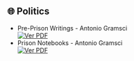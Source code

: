 ## 🌐 Politics

- Pre-Prison Writings - Antonio Gramsci <br> [![Ver PDF](https://img.shields.io/badge/Download-PDF-red?style=for-the-badge&logo=adobeacrobatreader)](https://drive.google.com/uc?export=download&id=1KeOjkwOllSCAxIE9BWufKsLwA-5RJ_0t)
- Prison Notebooks - Antonio Gramsci <br> [![Ver PDF](https://img.shields.io/badge/Download-PDF-red?style=for-the-badge&logo=adobeacrobatreader)](https://drive.google.com/uc?export=download&id=1XlR80HJoVWl__ACNJ3rTURaws4joe0VF)
